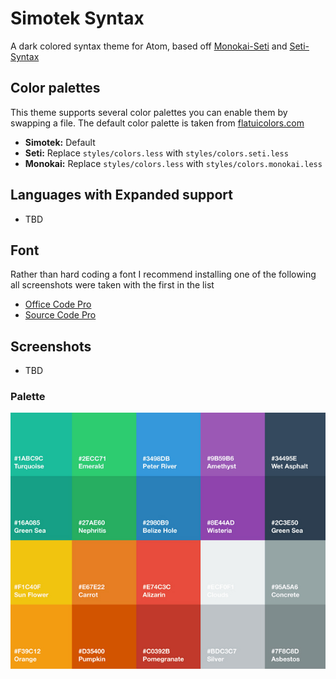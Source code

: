 # Simotek Syntax

A dark colored syntax theme for Atom, based off [Monokai-Seti](https://github.com/schmittyjd/monokai-seti) and [Seti-Syntax](https://github.com/jesseweed/seti-syntax)

## Color palettes
This theme supports several color palettes you can enable them by swapping a file. The default color palette is taken from [flatuicolors.com](http://flatuicolors.com/)
* **Simotek:** Default
* **Seti:** Replace `styles/colors.less` with `styles/colors.seti.less`
* **Monokai:** Replace `styles/colors.less` with `styles/colors.monokai.less`
## Languages with Expanded support
* TBD

## Font
Rather than hard coding a font I recommend installing one of the following all screenshots were taken with the first in the list
* [Office Code Pro](https://github.com/nathco/Office-Code-Pro)
* [Source Code Pro](https://github.com/adobe-fonts/source-code-pro)

## Screenshots
* TBD

### Palette
 ![Screenshot](https://raw.githubusercontent.com/simotek/simotek-syntax/master/palettes/FLAT-UI-COLOR-PALETTE-FOR-SKETCH-1.jpg)
